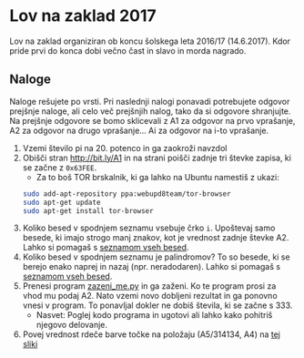 # Lov na zaklad 2017

Lov na zaklad organiziran ob koncu šolskega leta 2016/17 (14.6.2017). Kdor pride
prvi do konca dobi večno čast in slavo in morda nagrado.

## Naloge

Naloge rešujete po vrsti. Pri naslednji nalogi ponavadi potrebujete odgovor
prejšnje naloge, ali celo več prejšnjih nalog, tako da si odgovore shranjujte.
Na prejšnje odgovore se bomo sklicevali z A1 za odgovor na prvo vprašanje, A2 za
odgovor na drugo vprašanje... Ai za odgovor na i-to vprašanje.

1. Vzemi število pi na 20. potenco in ga zaokroži navzdol
1. Obišči stran http://bit.ly/A1 in na strani poišči zadnje tri števke zapisa,
ki se začne z `0x63FEE`.
    * Za to boš TOR brskalnik, ki ga lahko na Ubuntu namestiš z ukazi:
    ```bash
    sudo add-apt-repository ppa:webupd8team/tor-browser
    sudo apt-get update
    sudo apt-get install tor-browser
    ```
1. Koliko besed v spodnjem seznamu vsebuje črko `i`. Upoštevaj samo besede, ki imajo strogo
manj znakov, kot je vrednost zadnje števke A2. Lahko si pomagaš s [seznamom vseh
besed](http://prog.gimvic.org/krozekDokumentacija/_build/html/_downloads/besede.txt).
1. Koliko besed v spodnjem seznamu je palindromov? To so besede, ki se berejo enako naprej
in nazaj (npr. neradodaren). Lahko si pomagaš s [seznamom vseh
besed](http://prog.gimvic.org/krozekDokumentacija/_build/html/_downloads/besede.txt).
1. Prenesi program [zazeni_me.py](https://raw.githubusercontent.com/KrozekGimVic/2017-lov-na-zaklad/master/zazeni_me.py)
in ga zaženi. Ko te program prosi za vhod mu podaj A2. Nato vzemi novo dobljeni
rezultat in ga ponovno vnesi v program. To ponavljal dokler ne dobiš števila, ki
se začne s 333.
    * Nasvet: Poglej kodo
    programa in ugotovi ali lahko kako pohitriš njegovo delovanje.
1. Povej vrednost rdeče barve točke na položaju (A5/314134, A4) na
[tej sliki](https://fublag.files.wordpress.com/2009/04/gen66337.png)


